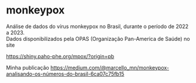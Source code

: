 # monkeypox

Análise de dados do vírus monkeypox no Brasil, durante o período de 2022 a 2023.  
Dados disponibilizados pela OPAS (Organização Pan-America de Saúde) no site 

https://shiny.paho-phe.org/mpox/?origin=pb

Minha publicação https://medium.com/@marcello_mn/monkeypox-analisando-os-números-do-brasil-6ca07c75fb15

